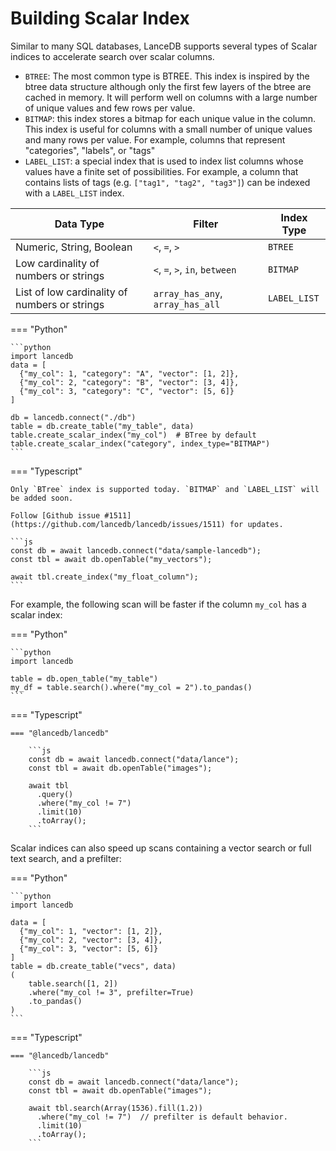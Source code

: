 # Building Scalar Index

Similar to many SQL databases, LanceDB supports several types of Scalar indices to accelerate search
over scalar columns.

- `BTREE`: The most common type is BTREE. This index is inspired by the btree data structure
  although only the first few layers of the btree are cached in memory.
  It will perform well on columns with a large number of unique values and few rows per value.
- `BITMAP`: this index stores a bitmap for each unique value in the column.
  This index is useful for columns with a small number of unique values and many rows per value.
  For example, columns that represent "categories", "labels", or "tags"
- `LABEL_LIST`: a special index that is used to index list columns whose values have a finite set of possibilities.
  For example, a column that contains lists of tags (e.g. `["tag1", "tag2", "tag3"]`) can be indexed with a `LABEL_LIST` index.

| Data Type                                     | Filter                           | Index Type   |
| --------------------------------------------- | -------------------------------- | ------------ |
| Numeric, String, Boolean                      | `<`, `=`, `>`                    | `BTREE`      |
| Low cardinality of numbers or strings         | `<`, `=`, `>`, `in`, `between`   | `BITMAP`     |
| List of low cardinality of numbers or strings | `array_has_any`, `array_has_all` | `LABEL_LIST` |

=== "Python"

    ```python
    import lancedb
    data = [
      {"my_col": 1, "category": "A", "vector": [1, 2]},
      {"my_col": 2, "category": "B", "vector": [3, 4]},
      {"my_col": 3, "category": "C", "vector": [5, 6]}
    ]

    db = lancedb.connect("./db")
    table = db.create_table("my_table", data)
    table.create_scalar_index("my_col")  # BTree by default
    table.create_scalar_index("category", index_type="BITMAP")
    ```

=== "Typescript"

    Only `BTree` index is supported today. `BITMAP` and `LABEL_LIST` will be added soon.

    Follow [Github issue #1511](https://github.com/lancedb/lancedb/issues/1511) for updates.

    ```js
    const db = await lancedb.connect("data/sample-lancedb");
    const tbl = await db.openTable("my_vectors");

    await tbl.create_index("my_float_column");
    ```

For example, the following scan will be faster if the column `my_col` has a scalar index:

=== "Python"

    ```python
    import lancedb

    table = db.open_table("my_table")
    my_df = table.search().where("my_col = 2").to_pandas()
    ```

=== "Typescript"

    === "@lancedb/lancedb"

        ```js
        const db = await lancedb.connect("data/lance");
        const tbl = await db.openTable("images");

        await tbl
          .query()
          .where("my_col != 7")
          .limit(10)
          .toArray();
        ```

Scalar indices can also speed up scans containing a vector search or full text search, and a prefilter:

=== "Python"

    ```python
    import lancedb

    data = [
      {"my_col": 1, "vector": [1, 2]},
      {"my_col": 2, "vector": [3, 4]},
      {"my_col": 3, "vector": [5, 6]}
    ]
    table = db.create_table("vecs", data)
    (
        table.search([1, 2])
        .where("my_col != 3", prefilter=True)
        .to_pandas()
    )
    ```

=== "Typescript"

    === "@lancedb/lancedb"

        ```js
        const db = await lancedb.connect("data/lance");
        const tbl = await db.openTable("images");

        await tbl.search(Array(1536).fill(1.2))
          .where("my_col != 7")  // prefilter is default behavior.
          .limit(10)
          .toArray();
        ```
